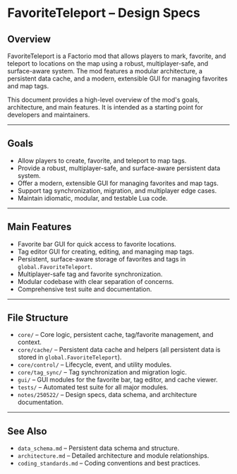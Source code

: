 # FavoriteTeleport – Design Specs

## Overview
FavoriteTeleport is a Factorio mod that allows players to mark, favorite, and teleport to locations on the map using a robust, multiplayer-safe, and surface-aware system. The mod features a modular architecture, a persistent data cache, and a modern, extensible GUI for managing favorites and map tags.

This document provides a high-level overview of the mod's goals, architecture, and main features. It is intended as a starting point for developers and maintainers.

---

## Goals
- Allow players to create, favorite, and teleport to map tags.
- Provide a robust, multiplayer-safe, and surface-aware persistent data system.
- Offer a modern, extensible GUI for managing favorites and map tags.
- Support tag synchronization, migration, and multiplayer edge cases.
- Maintain idiomatic, modular, and testable Lua code.

---

## Main Features
- Favorite bar GUI for quick access to favorite locations.
- Tag editor GUI for creating, editing, and managing map tags.
- Persistent, surface-aware storage of favorites and tags in `global.FavoriteTeleport`.
- Multiplayer-safe tag and favorite synchronization.
- Modular codebase with clear separation of concerns.
- Comprehensive test suite and documentation.

---

## File Structure
- `core/` – Core logic, persistent cache, tag/favorite management, and context.
- `core/cache/` – Persistent data cache and helpers (all persistent data is stored in `global.FavoriteTeleport`).
- `core/control/` – Lifecycle, event, and utility modules.
- `core/tag_sync/` – Tag synchronization and migration logic.
- `gui/` – GUI modules for the favorite bar, tag editor, and cache viewer.
- `tests/` – Automated test suite for all major modules.
- `notes/250522/` – Design specs, data schema, and architecture documentation.

---

## See Also
- `data_schema.md` – Persistent data schema and structure.
- `architecture.md` – Detailed architecture and module relationships.
- `coding_standards.md` – Coding conventions and best practices.
